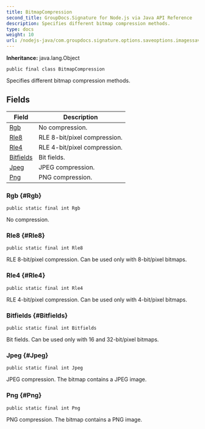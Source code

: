 ```yaml
---
title: BitmapCompression
second_title: GroupDocs.Signature for Node.js via Java API Reference
description: Specifies different bitmap compression methods.
type: docs
weight: 10
url: /nodejs-java/com.groupdocs.signature.options.saveoptions.imagessaveoptions/bitmapcompression/
---
```

**Inheritance:**
java.lang.Object
```
public final class BitmapCompression
```

Specifies different bitmap compression methods.
## Fields

| Field | Description |
| --- | --- |
| [Rgb](#Rgb) | No compression. |
| [Rle8](#Rle8) | RLE 8-bit/pixel compression. |
| [Rle4](#Rle4) | RLE 4-bit/pixel compression. |
| [Bitfields](#Bitfields) | Bit fields. |
| [Jpeg](#Jpeg) | JPEG compression. |
| [Png](#Png) | PNG compression. |
### Rgb {#Rgb}
```
public static final int Rgb
```


No compression.

### Rle8 {#Rle8}
```
public static final int Rle8
```


RLE 8-bit/pixel compression. Can be used only with 8-bit/pixel bitmaps.

### Rle4 {#Rle4}
```
public static final int Rle4
```


RLE 4-bit/pixel compression. Can be used only with 4-bit/pixel bitmaps.

### Bitfields {#Bitfields}
```
public static final int Bitfields
```


Bit fields. Can be used only with 16 and 32-bit/pixel bitmaps.

### Jpeg {#Jpeg}
```
public static final int Jpeg
```


JPEG compression. The bitmap contains a JPEG image.

### Png {#Png}
```
public static final int Png
```


PNG compression. The bitmap contains a PNG image.

